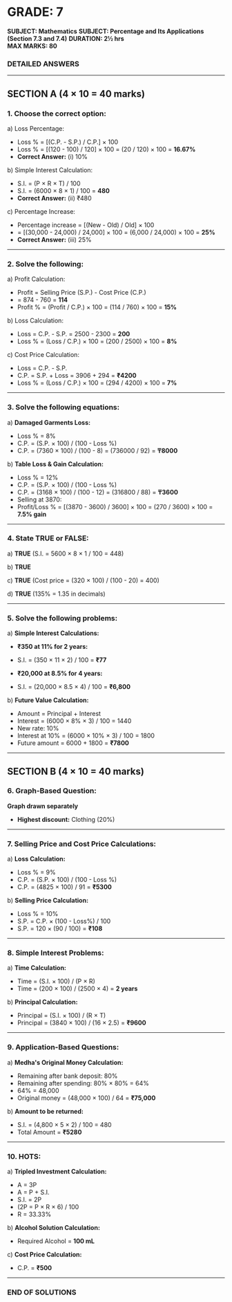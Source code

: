 # **GRADE: 7**  
**SUBJECT: Mathematics**
**SUBJECT: Percentage and Its Applications (Section 7.3 and 7.4)**
**DURATION: 2½ hrs**  
**MAX MARKS: 80**  
### **DETAILED ANSWERS**

---

## **SECTION A (4 × 10 = 40 marks)**

### **1. Choose the correct option:**

a) Loss Percentage:
   - Loss % = [(C.P. - S.P.) / C.P.] × 100
   - Loss % = [(120 - 100) / 120] × 100 = (20 / 120) × 100 = **16.67%**
   - **Correct Answer:** (i) 10%

b) Simple Interest Calculation:
   - S.I. = (P × R × T) / 100
   - S.I. = (6000 × 8 × 1) / 100 = **480**
   - **Correct Answer:** (ii) ₹480

c) Percentage Increase:
   - Percentage increase = [(New - Old) / Old] × 100
   - = [(30,000 - 24,000) / 24,000] × 100 = (6,000 / 24,000) × 100 = **25%**
   - **Correct Answer:** (iii) 25%

---

### **2. Solve the following:**

a) Profit Calculation:
   - Profit = Selling Price (S.P.) - Cost Price (C.P.)
   - = 874 - 760 = **114**
   - Profit % = (Profit / C.P.) × 100 = (114 / 760) × 100 = **15%**

b) Loss Calculation:
   - Loss = C.P. - S.P. = 2500 - 2300 = **200**
   - Loss % = (Loss / C.P.) × 100 = (200 / 2500) × 100 = **8%**

c) Cost Price Calculation:
   - Loss = C.P. - S.P.
   - C.P. = S.P. + Loss = 3906 + 294 = **₹4200**
   - Loss % = (Loss / C.P.) × 100 = (294 / 4200) × 100 = **7%**

---

### **3. Solve the following equations:**

a) **Damaged Garments Loss:**
   - Loss % = 8%
   - C.P. = (S.P. × 100) / (100 - Loss %)
   - C.P. = (7360 × 100) / (100 - 8) = (736000 / 92) = **₸8000**

b) **Table Loss & Gain Calculation:**
   - Loss % = 12%
   - C.P. = (S.P. × 100) / (100 - Loss %)
   - C.P. = (3168 × 100) / (100 - 12) = (316800 / 88) = **₸3600**
   - Selling at 3870:
   - Profit/Loss % = [(3870 - 3600) / 3600] × 100 = (270 / 3600) × 100 = **7.5% gain**

---

### **4. State TRUE or FALSE:**

a) **TRUE** (S.I. = 5600 × 8 × 1 / 100 = 448)

b) **TRUE**

c) **TRUE** (Cost price = (320 × 100) / (100 - 20) = 400)

d) **TRUE** (135% = 1.35 in decimals)

---

### **5. Solve the following problems:**

a) **Simple Interest Calculations:**
   - **₹350 at 11% for 2 years:**
   - S.I. = (350 × 11 × 2) / 100 = **₹77**

   - **₹20,000 at 8.5% for 4 years:**
   - S.I. = (20,000 × 8.5 × 4) / 100 = **₹6,800**

b) **Future Value Calculation:**
   - Amount = Principal + Interest
   - Interest = (6000 × 8% × 3) / 100 = 1440
   - New rate: 10%
   - Interest at 10% = (6000 × 10% × 3) / 100 = 1800
   - Future amount = 6000 + 1800 = **₹7800**

---

## **SECTION B (4 × 10 = 40 marks)**

### **6. Graph-Based Question:**
**Graph drawn separately**

- **Highest discount:** Clothing (20%)

---

### **7. Selling Price and Cost Price Calculations:**

a) **Loss Calculation:**
   - Loss % = 9%
   - C.P. = (S.P. × 100) / (100 - Loss %)
   - C.P. = (4825 × 100) / 91 = **₹5300**

b) **Selling Price Calculation:**
   - Loss % = 10%
   - S.P. = C.P. × (100 - Loss%) / 100
   - S.P. = 120 × (90 / 100) = **₹108**

---

### **8. Simple Interest Problems:**

a) **Time Calculation:**
   - Time = (S.I. × 100) / (P × R)
   - Time = (200 × 100) / (2500 × 4) = **2 years**

b) **Principal Calculation:**
   - Principal = (S.I. × 100) / (R × T)
   - Principal = (3840 × 100) / (16 × 2.5) = **₹9600**

---

### **9. Application-Based Questions:**

a) **Medha's Original Money Calculation:**
   - Remaining after bank deposit: 80%
   - Remaining after spending: 80% × 80% = 64%
   - 64% = 48,000
   - Original money = (48,000 × 100) / 64 = **₹75,000**

b) **Amount to be returned:**
   - S.I. = (4,800 × 5 × 2) / 100 = 480
   - Total Amount = **₹5280**

---

### **10. HOTS:**

a) **Tripled Investment Calculation:**
   - A = 3P
   - A = P + S.I.
   - S.I. = 2P
   - (2P = P × R × 6) / 100
   - R = 33.33%

b) **Alcohol Solution Calculation:**
   - Required Alcohol = **100 mL**

c) **Cost Price Calculation:**
   - C.P. = **₹500**

---
### **END OF SOLUTIONS**
